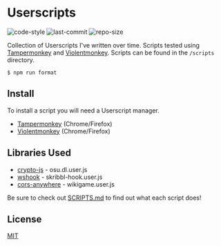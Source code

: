 # Userscripts

![code-style](https://img.shields.io/badge/code_style-prettier-ff69b4.svg) ![last-commit](https://img.shields.io/github/last-commit/cyan903/userscripts) ![repo-size](https://img.shields.io/github/repo-size/cyan903/userscripts)

Collection of Userscripts I've written over time. Scripts tested using [Tampermonkey](https://www.tampermonkey.net) and [Violentmonkey](https://violentmonkey.github.io). Scripts can be found in the `/scripts` directory.

```
$ npm run format
```

## Install

To install a script you will need a Userscript manager.

- [Tampermonkey](https://www.tampermonkey.net/) (Chrome/Firefox)
- [Violentmonkey](https://violentmonkey.github.io/) (Chrome/Firefox)

## Libraries Used

- [crypto-js](https://www.npmjs.com/package/crypto-js) - osu.dl.user.js
- [wshook](https://github.com/skepticfx/wshook) - skribbl-hook.user.js
- [cors-anywhere](https://github.com/Rob--W/cors-anywhere) - wikigame.user.js

Be sure to check out [SCRIPTS.md](scripts) to find out what each script does!

## License

[MIT](LICENSE)
